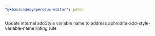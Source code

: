 ```yaml
---
"@khanacademy/perseus-editor": patch
---
```


Update internal addStyle variable name to address aphrodite-add-style-variable-name linting rule
